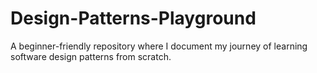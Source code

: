 # Design-Patterns-Playground
A beginner-friendly repository where I document my journey of learning software design patterns from scratch.
